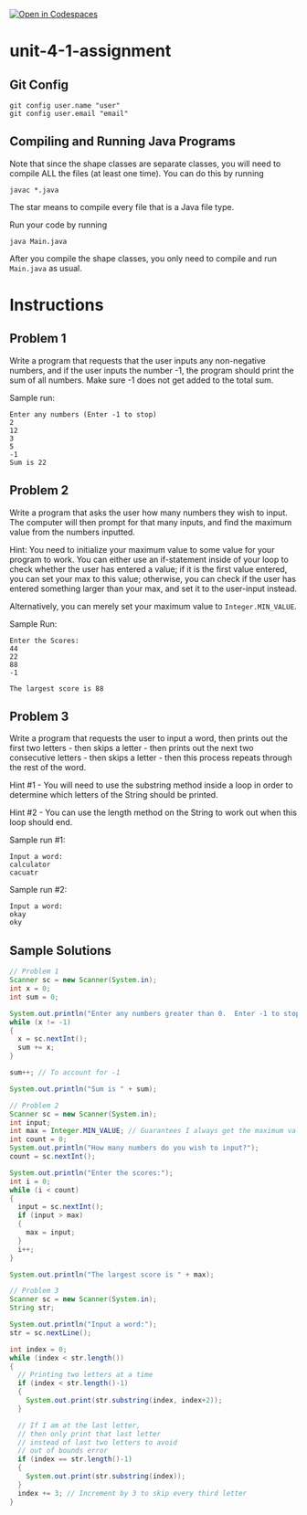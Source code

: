 [![Open in Codespaces](https://classroom.github.com/assets/launch-codespace-2972f46106e565e64193e422d61a12cf1da4916b45550586e14ef0a7c637dd04.svg)](https://classroom.github.com/open-in-codespaces?assignment_repo_id=16935592)
# unit-4-1-assignment

## Git Config
```
git config user.name "user"
git config user.email "email"
```

## Compiling and Running Java Programs
Note that since the shape classes are separate classes, you will need to compile ALL the files (at least one time).  You can do this by running
```
javac *.java
```
The star means to compile every file that is a Java file type.

Run your code by running
```
java Main.java
```

After you compile the shape classes, you only need to compile and run `Main.java` as usual.

# Instructions  

## Problem 1
Write a program that requests that the user inputs any non-negative numbers, and if the user inputs the number -1, the program should print the sum of all numbers. Make sure -1 does not get added to the total sum.

Sample run:
```
Enter any numbers (Enter -1 to stop)
2
12
3
5
-1
Sum is 22
```

## Problem 2
Write a program that asks the user how many numbers they wish to input.  The computer will then prompt for that many inputs,
and find the maximum value from the numbers inputted.

Hint: You need to initialize your maximum value to some value for your program to work.  You can either use an if-statement
inside of your loop to check whether the user has entered a value; if it is the first value entered, you can set your max to this
value; otherwise, you can check if the user has entered something larger than your max, and set it to the user-input instead.

Alternatively, you can merely set your maximum value to `Integer.MIN_VALUE`.

Sample Run:
```
Enter the Scores:
44
22
88
-1

The largest score is 88
```

## Problem 3
Write a program that requests the user to input a word, then prints out the first two letters - then skips a letter - then prints out the next two consecutive letters - then skips a letter - then this process repeats through the rest of the word.

Hint #1 - You will need to use the substring method inside a loop in order to determine which letters of the String should be printed.

Hint #2 - You can use the length method on the String to work out when this loop should end.

Sample run #1:
```
Input a word:
calculator
cacuatr
```
Sample run #2:
```
Input a word:
okay
oky
```

## Sample Solutions
```java
// Problem 1
Scanner sc = new Scanner(System.in);
int x = 0;
int sum = 0;

System.out.println("Enter any numbers greater than 0.  Enter -1 to stop");
while (x != -1)
{
  x = sc.nextInt();
  sum += x;
}

sum++; // To account for -1

System.out.println("Sum is " + sum);

// Problem 2
Scanner sc = new Scanner(System.in);
int input;
int max = Integer.MIN_VALUE; // Guarantees I always get the maximum value
int count = 0;
System.out.println("How many numbers do you wish to input?");
count = sc.nextInt();

System.out.println("Enter the scores:");
int i = 0;
while (i < count)
{
  input = sc.nextInt();
  if (input > max)
  {
    max = input;
  }
  i++;
}

System.out.println("The largest score is " + max);

// Problem 3
Scanner sc = new Scanner(System.in);
String str;

System.out.println("Input a word:");
str = sc.nextLine();

int index = 0;
while (index < str.length())
{
  // Printing two letters at a time
  if (index < str.length()-1)
  {
    System.out.print(str.substring(index, index+2));
  }

  // If I am at the last letter,
  // then only print that last letter
  // instead of last two letters to avoid
  // out of bounds error
  if (index == str.length()-1)
  {
    System.out.print(str.substring(index));
  }
  index += 3; // Increment by 3 to skip every third letter
}
```
